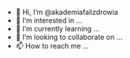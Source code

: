 - 👋 Hi, I’m @akademiafalizdrowia
- 👀 I’m interested in ...
- 🌱 I’m currently learning ...
- 💞️ I’m looking to collaborate on ...
- 📫 How to reach me ...

<!---
akademiafalizdrowia/akademiafalizdrowia is a ✨ special ✨ repository because its `README.md` (this file) appears on your GitHub profile.
You can click the Preview link to take a look at your changes.
--->
